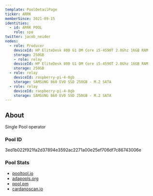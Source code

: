 ```yaml
---
template: PoolDetailPage
ticker: ARRK
memberSince: 2021-09-15
identities:
  - id: ARRK POOL
    role: spo
twitter: jacob_neider
nodes:
  - role: Producer 
    deviceId: HP EliteDesk 800 G1 DM Core i5-4590T 2.0Ghz 16GB RAM
    storage: 250GB 
    - role: relay 
    deviceId: HP EliteDesk 800 G1 DM Core i5-4590T 2.0Ghz 16GB RAM
    storage: 250GB 
  - role: relay
    deviceId: raspberry-pi-4-8gb
    storage: SAMSUNG 860 EVO SSD 250GB - M.2 SATA
  - role: relay
    deviceId: raspberry-pi-4-8gb
    storage: SAMSUNG 860 EVO SSD 250GB - M.2 SATA
---
```


## About

Single Pool operator 

### Pool ID

3ed1b022f921fa2d37894e3592ac2271a00e25ef706df7c86743006e

### Pool Stats

- [pooltool.io](https://pooltool.io/pool/3ed1b022f921fa2d37894e3592ac2271a00e25ef706df7c86743006e)
- [adapools.org](https://adapools.org/pool/3ed1b022f921fa2d37894e3592ac2271a00e25ef706df7c86743006e)
- [pool.pm](https://pool.pm/3ed1b022f921fa2d37894e3592ac2271a00e25ef706df7c86743006e)
- [cardanoscan.io](https://cardanoscan.io/pool/3ed1b022f921fa2d37894e3592ac2271a00e25ef706df7c86743006e)
